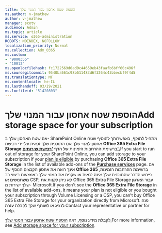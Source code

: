 ```yaml
---
title: הוספת שטח אחסון עבור המנוי שלך
ms.author: v-jmathew
author: v-jmathew
manager: scotv
audience: Admin
ms.topic: article
ms.service: o365-administration
ROBOTS: NOINDEX, NOFOLLOW
localization_priority: Normal
ms.collection: Adm_O365
ms.custom:
- "9000355"
- "10013"
ms.openlocfilehash: fc1722569d0ad9c44659eb43faafb6bff60c496f
ms.sourcegitcommit: 9540ba561c98b511483d6f3264c43bbecbf9f4d5
ms.translationtype: MT
ms.contentlocale: he-IL
ms.lasthandoff: 03/29/2021
ms.locfileid: "51420803"
---
```

# <a name="add-storage-space-for-your-subscription"></a><span data-ttu-id="fe491-102">הוספת שטח אחסון עבור המנוי שלך</span><span class="sxs-lookup"><span data-stu-id="fe491-102">Add storage space for your subscription</span></span>

<span data-ttu-id="fe491-103">אם שטח האחסון שלך ב- SharePoint Online מתחיל לתוקף, [](https://docs.microsoft.com/microsoft-365/commerce/add-storage-space) באפשרותך להוסיף שטח אחסון למנוי שלך אם התוכנית שלך זכאית על-ידי רכישת **Office 365 Extra File Storage** ברשימת ההרחבות הזמינות של הדף **['רכישת שירותים'.](https://go.microsoft.com/fwlink/p/?linkid=868433)**</span><span class="sxs-lookup"><span data-stu-id="fe491-103">If you start to run out of storage for your SharePoint Online, you can add storage to your subscription if your [plan is eligible](https://docs.microsoft.com/microsoft-365/commerce/add-storage-space) by purchasing **Office 365 Extra File Storage** in the list of available add-ons of the **[Purchase services](https://go.microsoft.com/fwlink/p/?linkid=868433)** page.</span></span> <span data-ttu-id="fe491-104">אם אינך רואה את אחסון הקבצים הנוסף של **Office 365** ברשימת ההרחבות הזמינות, פירוש הדבר שהתוכנית שלך אינה זכאית או שקנית את המנוי שלך באמצעות רישוי רב משתמשים או CSP, לא ניתן לקנות את Office 365 Extra File Storage עבור הארגון שלך ישירות מ- Microsoft.</span><span class="sxs-lookup"><span data-stu-id="fe491-104">If you don't see the **Office 365 Extra File Storage** in the list of available add-ons, it means your plan is not eligible or you bought your subscription through Volume Licensing or a CSP, you can't buy Office 365 Extra File Storage for your organization directly from Microsoft.</span></span> <span data-ttu-id="fe491-105">פנה לנציג או לשותף שלך לקבלת עזרה.</span><span class="sxs-lookup"><span data-stu-id="fe491-105">Contact your representative or partner for help.</span></span>

<span data-ttu-id="fe491-106">לקבלת מידע נוסף, ראה [הוספת שטח אחסון עבור המנוי שלך.](https://docs.microsoft.com/microsoft-365/commerce/add-storage-space)</span><span class="sxs-lookup"><span data-stu-id="fe491-106">For more information, see [Add storage space for your subscription](https://docs.microsoft.com/microsoft-365/commerce/add-storage-space).</span></span>
